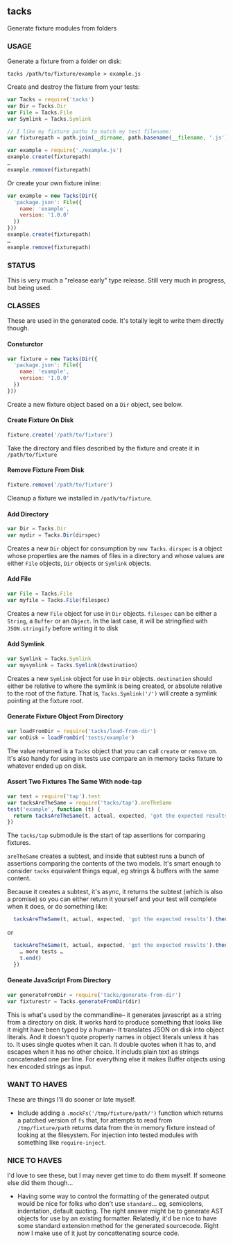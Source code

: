## tacks

Generate fixture modules from folders

### USAGE

Generate a fixture from a folder on disk:

```console
tacks /path/to/fixture/example > example.js
```

Create and destroy the fixture from your tests:

```js
var Tacks = require('tacks')
var Dir = Tacks.Dir
var File = Tacks.File
var Symlink = Tacks.Symlink

// I like my fixture paths to match my test filename:
var fixturepath = path.join(__dirname, path.basename(__filename, '.js'))

var example = require('./example.js')
example.create(fixturepath)
…
example.remove(fixturepath)
```

Or create your own fixture inline:
```js
var example = new Tacks(Dir({
  'package.json': File({
    name: 'example',
    version: '1.0.0'
  })
}))
example.create(fixturepath)
…
example.remove(fixturepath)
```

### STATUS

This is very much a "release early" type release.  Still very much in
progress, but being used.

### CLASSES

These are used in the generated code. It's totally legit to write them directly though.

#### Consturctor

```js
var fixture = new Tacks(Dir({
  'package.json': File({
    name: 'example',
    version: '1.0.0'
  })
}))
```

Create a new fixture object based on a `Dir` object, see below.

#### Create Fixture On Disk

```js
fixture.create('/path/to/fixture')
```

Take the directory and files described by the fixture and create it in `/path/to/fixture`

#### Remove Fixture From Disk

```js
fixture.remove('/path/to/fixture')
```

Cleanup a fixture we installed in `/path/to/fixture`.

#### Add Directory

```js
var Dir = Tacks.Dir
var mydir = Tacks.Dir(dirspec)
```

Creates a new `Dir` object for consumption by `new Tacks`.  `dirspec` is a
object whose properties are the names of files in a directory and whose
values are either `File` objects, `Dir` objects or `Symlink` objects.

#### Add File

```js
var File = Tacks.File
var myfile = Tacks.File(filespec)
```

Creates a new `File` object for use in `Dir` objects. `filespec` can be
either a `String`, a `Buffer` or an `Object`. In the last case, it
will be stringified with `JSON.stringify` before writing it to disk

#### Add Symlink

```js
var Symlink = Tacks.Symlink
var mysymlink = Tacks.Symlink(destination)
```

Creates a new `Symlink` object for use in `Dir` objects. `destination` should
either be relative to where the symlink is being created, or absolute relative
to the root of the fixture. That is, `Tacks.Symlink('/')` will create a symlink
pointing at the fixture root.

#### Generate Fixture Object From Directory

```js
var loadFromDir = require('tacks/load-from-dir')
var onDisk = loadFromDir('tests/example')
```
The value returned is a `Tacks` object that you can call `create` or
`remove` on. It's also handy for using in tests use compare an in
memory tacks fixture to whatever ended up on disk.

#### Assert Two Fixtures The Same With node-tap

```js
var test = require('tap').test
var tacksAreTheSame = require('tacks/tap').areTheSame
test('example', function (t) {
  return tacksAreTheSame(t, actual, expected, 'got the expected results')
})
```
The `tacks/tap` submodule is the start of tap assertions for comparing fixtures.

`areTheSame` creates a subtest, and inside that subtest runs a bunch of
assertions comparing the contents of the two models.  It's smart enough to
consider `tacks` equivalent things equal, eg strings & buffers with the same
content.

Because it creates a subtest, it's async, it returns the subtest (which is
also a promise) so you can either return it yourself and your test will
complete when it does, or do something like:

```js
  tacksAreTheSame(t, actual, expected, 'got the expected results').then(t.end)
```

or

```js
  tacksAreTheSame(t, actual, expected, 'got the expected results').then(function () {
    … more tests …
    t.end()
  })
```

#### Geneate JavaScript From Directory

```js
var generateFromDir = require('tacks/generate-from-dir')
var fixturestr = Tacks.generateFromDir(dir)
```

This is what's used by the commandline– it generates javascript as a string
from a directory on disk.  It works hard to produce something that looks
like it might have been typed by a human– It translates JSON on disk into
object literals.  And it doesn't quote property names in object literals
unless it has to.  It uses single quotes when it can.  It double quotes when
it has to, and escapes when it has no other choice. It includs plain text
as strings concatenated one per line. For everything else it makes Buffer
objects using hex encoded strings as input.

### WANT TO HAVES

These are things I'll do sooner or late myself.

* Include adding a `.mockFs('/tmp/fixture/path/')` function which returns a
  patched version of `fs` that, for attempts to read from `/tmp/fixture/path`
  returns data from the in memory fixture instead of looking at the
  filesystem.  For injection into tested modules with something like
  `require-inject`.

### NICE TO HAVES

I'd love to see these, but I may never get time to do them myself.  If
someone else did them though…

* Having some way to control the formatting of the generated output would be
  nice for folks who don't use `standard`… eg, semicolons, indentation,
  default quoting. The right answer might be to generate AST objects for
  use by an existing formatter. Relatedly, it'd be nice to have some
  standard extension method for the generated sourcecode. Right now I make
  use of it just by concattenating source code.

